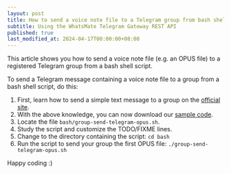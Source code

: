 ```yaml
---
layout: post
title: How to send a voice note file to a Telegram group from bash shell script
subtitle: Using the WhatsMate Telegram Gateway REST API
published: true
last_modified_at: 2024-04-17T00:00:00+08:00
---
```


This article shows you how to send a voice note file (e.g. an OPUS file) to a registered Telegram group from a bash shell script.



To send a Telegram message containing a voice note file to a group from a bash shell script, do this:

1. First, learn how to send a simple text message to a group on the [official site](https://www.whatsmate.net/telegram-group-message-api.html).
2. With the above knowledge, you can now download our [sample code](https://github.com/whatsmate/telegram-demos/archive/master.zip).
3. Locate the file `bash/group-send-telegram-opus.sh`.  <script src="https://gist.github.com/whatsmate/514f055417f5724f1c2de37eadc975cf.js"></script>
4. Study the script and customize the TODO/FIXME lines.
5. Change to the directory containing the script: `cd bash`
6. Run the script to send your group the first OPUS file: `./group-send-telegram-opus.sh`


Happy coding :) 


<br>
<script async src="//pagead2.googlesyndication.com/pagead/js/adsbygoogle.js"></script>
<ins class="adsbygoogle"
     style="display:inline-block;width:728px;height:90px"
     data-ad-client="ca-pub-7383487179928477"
     data-ad-slot="6959057004"></ins>
<script>
(adsbygoogle = window.adsbygoogle || []).push({});
</script>
<br>


